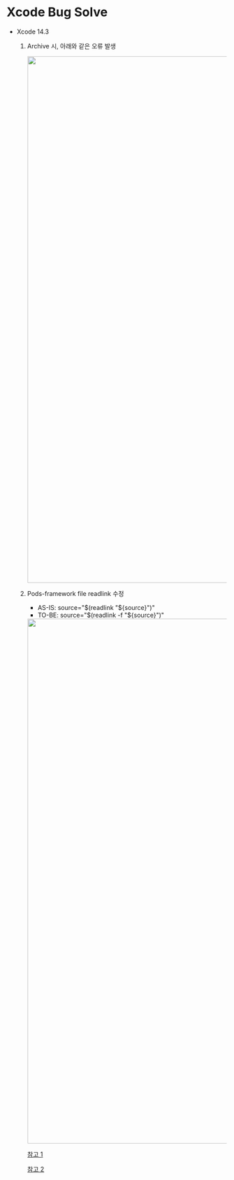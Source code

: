 # Xcode Bug Solve
- Xcode 14.3
  1. Archive 시, 아래와 같은 오류 발생 

      <img width="1203" src="https://user-images.githubusercontent.com/46417892/232380658-d46ae6ea-021d-4604-a17c-8a38fff7784a.png">

  2. Pods-framework file readlink 수정 
     - AS-IS: source="$(readlink "${source}")"
     - TO-BE: source="$(readlink -f "${source}")"

      <img width="1199" src="https://user-images.githubusercontent.com/46417892/232380927-9618766f-7b12-48b1-817a-53011aa04298.png">

      [참고 1](https://developer.apple.com/forums/thread/725230?answerId=746897022#746897022)  

      [참고 2](https://developer.apple.com/forums/thread/727525)
